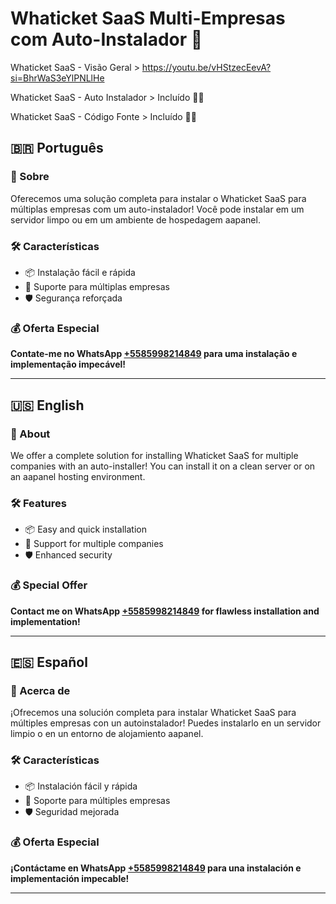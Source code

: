 # Whaticket SaaS Multi-Empresas com Auto-Instalador 🚀

Whaticket SaaS - Visão Geral > https://youtu.be/vHStzecEevA?si=BhrWaS3eYlPNLlHe

Whaticket SaaS - Auto Instalador > Incluído 🌟🔄

Whaticket SaaS - Código Fonte > Incluído 🌟🔄

## 🇧🇷 Português

### 🌟 Sobre

Oferecemos uma solução completa para instalar o Whaticket SaaS para múltiplas empresas com um auto-instalador! Você pode instalar em um servidor limpo ou em um ambiente de hospedagem aapanel.

### 🛠️ Características

- 📦 Instalação fácil e rápida
- 🏢 Suporte para múltiplas empresas
- 🛡️ Segurança reforçada

### 💰 Oferta Especial

**Contate-me no WhatsApp [+5585998214849](https://wa.me/5585998214849) para uma instalação e implementação impecável!**

---

## 🇺🇸 English

### 🌟 About

We offer a complete solution for installing Whaticket SaaS for multiple companies with an auto-installer! You can install it on a clean server or on an aapanel hosting environment.

### 🛠️ Features

- 📦 Easy and quick installation
- 🏢 Support for multiple companies
- 🛡️ Enhanced security

### 💰 Special Offer

**Contact me on WhatsApp [+5585998214849](https://wa.me/5585998214849) for flawless installation and implementation!**

---

## 🇪🇸 Español

### 🌟 Acerca de

¡Ofrecemos una solución completa para instalar Whaticket SaaS para múltiples empresas con un autoinstalador! Puedes instalarlo en un servidor limpio o en un entorno de alojamiento aapanel.

### 🛠️ Características

- 📦 Instalación fácil y rápida
- 🏢 Soporte para múltiples empresas
- 🛡️ Seguridad mejorada

### 💰 Oferta Especial

**¡Contáctame en WhatsApp [+5585998214849](https://wa.me/5585998214849) para una instalación e implementación impecable!**

---

